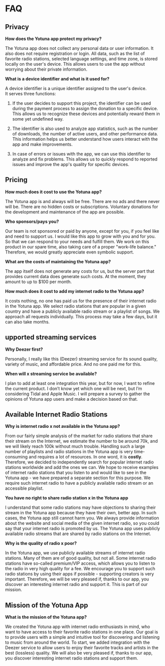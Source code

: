 # FAQ

## Privacy

**How does the Yotuna app protect my privacy?**

The Yotuna app does not collect any personal data or user information.
It also does not require registration or login.
All data, such as the list of favorite radio stations, selected language settings, and time zone, is stored locally on the user's device.
This allows users to use the app without worrying about their private information.

**What is a device identifier and what is it used for?**

A device identifier is a unique identifier assigned to the user's device.  
It serves three functions:

1. If the user decides to support this project, the identifier can be used during the payment process to assign the donation to a specific device. This allows us to recognize these devices and potentially reward them in some yet undefined way.

2. The identifier is also used to analyze app statistics, such as the number of downloads, the number of active users, and other performance data. This information helps us better understand how users interact with the app and make improvements.

3. In case of errors or issues with the app, we can use this identifier to analyze and fix problems. This allows us to quickly respond to reported issues and improve the app's quality for specific devices.

## Pricing

**How much does it cost to use the Yotuna app?**

The Yotuna app is and always will be free.
There are no ads and there never will be.
There are no hidden costs or subscriptions.
Voluntary donations for the development and maintenance of the app are possible.

**Who sponsors/pays you?**

Our team is not sponsored or paid by anyone, except for you, if you feel like and need to support us.
I would like this app to grow with you and for you. So that we can respond to your needs and fulfill them.
We work on this product in our spare time, also taking care of a proper "work-life balance." Therefore, we would greatly appreciate even symbolic support.

**What are the costs of maintaining the Yotuna app?**

The app itself does not generate any costs for us, but the server part that provides current data does generate such costs.
At the moment, they amount to up to $100 per month.

**How much does it cost to add my internet radio to the Yotuna app?**

It costs nothing, no one has paid us for the presence of their internet radio in the Yotuna app.
We select radio stations that are popular in a given country and have a publicly available radio stream or a playlist of songs.
We approach all requests individually. This process may take a few days, but it can also take months.

## upported streaming services

**Why Deezer first?**

Personally, I really like this (Deezer) streaming service for its sound quality, variety of music, and affordable price. And no one paid me for this.

**When will x streaming service be available?**

I plan to add at least one integration this year, but for now, I want to refine the current product. I don’t know yet which one will be next, but I’m considering Tidal and Apple Music. I will prepare a survey to gather the opinions of Yotuna app users and make a decision based on that.

## Available Internet Radio Stations

**Why is internet radio x not available in the Yotuna app?**

From our fairly simple analysis of the market for radio stations that share their stream on the Internet, we estimate the number to be around 70k, and we will likely reach 100k without much trouble.
Handling such a large number of playlists and radio stations in the Yotuna app is very time-consuming and requires a lot of resources.
In one word, it is **costly**. Therefore, we decided to independently search for popular internet radio stations worldwide and add the ones we can.
We hope to receive examples of internet radio stations that you listen to and would like to see in the Yotuna app - we have prepared a separate section for this purpose.
We require such internet radio to have a publicly available radio stream or an accessible playlist.

**You have no right to share radio station x in the Yotuna app**

I understand that some radio stations may have objections to sharing their stream in the Yotuna app because they have their own, better app.
In such cases, the Yotuna app still cannot harm you. We always provide information about the website and social media of the given internet radio, so you could say that
your internet radio is promoted by us.
The Yotuna app uses publicly available radio streams that are shared by radio stations on the Internet.

**Why is the quality of radio x poor?**

In the Yotuna app, we use publicly available streams of internet radio stations. Many of them are of good quality, but not all.
Some internet radio stations have so-called premium/VIP access, which allows you to listen to the radio in very high quality for a fee.
We encourage you to support such radio stations by using their apps if possible - supporting creators is very important.
Therefore, we will be very pleased if, thanks to our app, you discover an interesting internet radio and support it.
This is part of our mission.

## Mission of the Yotuna App

**What is the mission of the Yotuna app?**

We created the Yotuna app with internet radio enthusiasts in mind, who want to have access to their favorite radio stations in one place.
Our goal is to provide users with a simple and intuitive tool for discovering and listening to music from around the world.
To start, we added integration with the Deezer service to allow users to enjoy their favorite tracks and artists in the best (lossless) quality.
We will also be very pleased if, thanks to our app, you discover interesting internet radio stations and support them.

